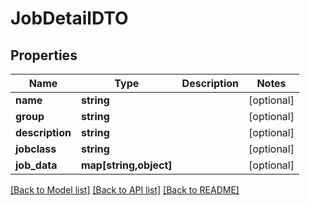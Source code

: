 # JobDetailDTO

## Properties
Name | Type | Description | Notes
------------ | ------------- | ------------- | -------------
**name** | **string** |  | [optional] 
**group** | **string** |  | [optional] 
**description** | **string** |  | [optional] 
**jobclass** | **string** |  | [optional] 
**job_data** | **map[string,object]** |  | [optional] 

[[Back to Model list]](../README.md#documentation-for-models) [[Back to API list]](../README.md#documentation-for-api-endpoints) [[Back to README]](../README.md)


